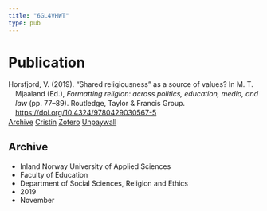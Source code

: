 ```yaml
---
title: "6GL4VHWT"
type: pub
---
```

<h1>Publication</h1>
<article id="csl-bib-container-6GL4VHWT" class="csl-bib-container">
  <div class="csl-bib-body" style="line-height: 1.35; padding-left: 1em; text-indent:-1em;">
  <div class="csl-entry">Horsfjord, V. (2019). &#x201C;Shared religiousness&#x201D; as a source of values? In M. T. Mjaaland (Ed.), <i>Formatting religion: across politics, education, media, and law</i> (pp. 77&#x2013;89). Routledge, Taylor &amp; Francis Group. <a href="https://doi.org/10.4324/9780429030567-5">https://doi.org/10.4324/9780429030567-5</a></div>
</div>
  <div class="csl-bib-buttons">
    <a href="#taxonomy-article-6GL4VHWT" class="csl-bib-button">Archive</a>
    <a href="https://app.cristin.no/results/show.jsf?id=1748271" alt="Cristin URL" class="csl-bib-button">Cristin</a>
    <a href="http://zotero.org/groups/5402882/items/6GL4VHWT" alt="Zotero URL" class="csl-bib-button">Zotero</a>
    <a href="https://doi.org/10.4324/9780429030567-5" class="csl-bib-button">Unpaywall</a>
  </div>
  <div id="csl-bib-meta-container-6GL4VHWT"></div>
</article>
<div id="csl-bib-meta-6GL4VHWT" class="csl-bib-meta">
  <article id="taxonomy-article-6GL4VHWT" class="taxonomy-article">
    <h1>Archive</h1>
    <ul>
      <li>Inland Norway University of Applied Sciences</li>
      <li>Faculty of Education</li>
      <li>Department of Social Sciences, Religion and Ethics</li>
      <li>2019</li>
      <li>November</li>
    </ul>
  </article>
</div>

